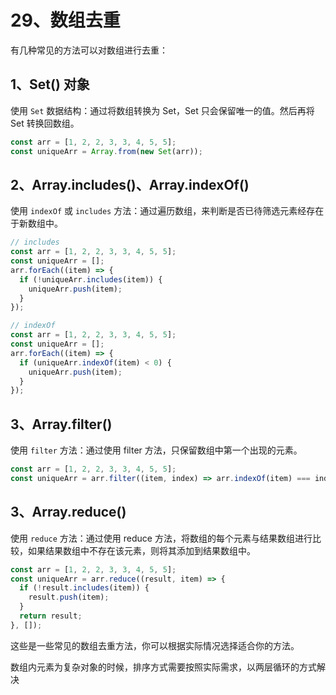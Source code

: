 # 29、数组去重

有几种常见的方法可以对数组进行去重：

## 1、Set() 对象

使用 `Set` 数据结构：通过将数组转换为 Set，Set 只会保留唯一的值。然后再将 Set 转换回数组。

```javascript
const arr = [1, 2, 2, 3, 3, 4, 5, 5];
const uniqueArr = Array.from(new Set(arr));
```

## 2、Array.includes()、Array.indexOf()

使用 `indexOf` 或 `includes` 方法：通过遍历数组，来判断是否已待筛选元素经存在于新数组中。

```javascript
// includes
const arr = [1, 2, 2, 3, 3, 4, 5, 5];
const uniqueArr = [];
arr.forEach((item) => {
  if (!uniqueArr.includes(item)) {
    uniqueArr.push(item);
  }
});

// indexOf
const arr = [1, 2, 2, 3, 3, 4, 5, 5];
const uniqueArr = [];
arr.forEach((item) => {
  if (uniqueArr.indexOf(item) < 0) {
    uniqueArr.push(item);
  }
});
```

## 3、Array.filter()

使用 `filter` 方法：通过使用 filter 方法，只保留数组中第一个出现的元素。

```javascript
const arr = [1, 2, 2, 3, 3, 4, 5, 5];
const uniqueArr = arr.filter((item, index) => arr.indexOf(item) === index);
```

## 3、Array.reduce()

使用 `reduce` 方法：通过使用 reduce 方法，将数组的每个元素与结果数组进行比较，如果结果数组中不存在该元素，则将其添加到结果数组中。

```javascript
const arr = [1, 2, 2, 3, 3, 4, 5, 5];
const uniqueArr = arr.reduce((result, item) => {
  if (!result.includes(item)) {
    result.push(item);
  }
  return result;
}, []);
```

这些是一些常见的数组去重方法，你可以根据实际情况选择适合你的方法。

数组内元素为复杂对象的时候，排序方式需要按照实际需求，以两层循环的方式解决
